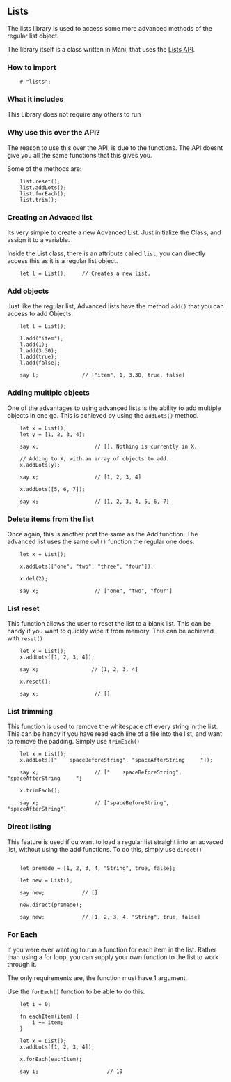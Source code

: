## Lists
The lists library is used to access some more advanced methods of the regular list object.

The library itself is a class written in Máni, that uses the [Lists API](api/lists.md).

### How to import
~~~ mani
    # "lists";
~~~

### What it includes
This Library does not require any others to run

### Why use this over the API?
The reason to use this over the API, is due to the functions. The API doesnt give you all the same functions that this gives you. 

Some of the methods are:
~~~ mani
    list.reset();
    list.addLots();
    list.forEach();
    list.trim();
~~~

### Creating an Advaced list
Its very simple to create a new Advanced List. Just initialize the Class, and assign it to a variable.

Inside the List class, there is an attribute called `list`, you can directly access this as it is a regular list object.

~~~ mani
    let l = List();     // Creates a new list.
~~~

### Add objects
Just like the regular list, Advanced lists have the method `add()` that you can access to add Objects.

~~~ mani
    let l = List();

    l.add("item");
    l.add(1);
    l.add(3.30);
    l.add(true);
    l.add(false);

    say l;              // ["item", 1, 3.30, true, false]
~~~

### Adding multiple objects
One of the advantages to using advanced lists is the ability to add multiple objects in one go.
This is achieved by using the `addLots()` method.

~~~ mani
    let x = List();
    let y = [1, 2, 3, 4];

    say x;                  // []. Nothing is currently in X.
    
    // Adding to X, with an array of objects to add.
    x.addLots(y);

    say x;                  // [1, 2, 3, 4]

    x.addLots([5, 6, 7]);

    say x;                  // [1, 2, 3, 4, 5, 6, 7]
~~~

### Delete items from the list
Once again, this is another port the same as the Add function. The advanced list uses the same `del()` function the regular one does.

~~~ mani
    let x = List();

    x.addLots(["one", "two", "three", "four"]);

    x.del(2);

    say x;                  // ["one", "two", "four"]
~~~

### List reset
This function allows the user to reset the list to a blank list.
This can be handy if you want to quickly wipe it from memory. This can be achieved with `reset()`

~~~ mani
    let x = List();
    x.addLots([1, 2, 3, 4]);

    say x;                 // [1, 2, 3, 4]

    x.reset();

    say x;                  // []
~~~

### List trimming
This function is used to remove the whitespace off every string in the list. This can be handy if you have read each line of a file into the list, and want to remove the padding. Simply use `trimEach()`

~~~ mani
    let x = List();
    x.addLots(["    spaceBeforeString", "spaceAfterString     "]);

    say x;                  // ["    spaceBeforeString", "spaceAfterString     "]

    x.trimEach();

    say x;                  // ["spaceBeforeString", "spaceAfterString"]
~~~

### Direct listing
This feature is used if ou want to load a regular list straight into an advaced list, without using the add functions. To do this, simply use `direct()`

~~~ mani

    let premade = [1, 2, 3, 4, "String", true, false];

    let new = List();

    say new;            // []

    new.direct(premade);

    say new;            // [1, 2, 3, 4, "String", true, false]
~~~

### For Each
If you were ever wanting to run a function for each item in the list. Rather than using a for loop, you can supply your own function to the list to work through it.

The only requirements are, the function must have 1 argument.

Use the `forEach()` function to be able to do this.

~~~ mani
    let i = 0;

    fn eachItem(item) {
        i += item;
    }
~~~

~~~ mani
    let x = List();
    x.addLots([1, 2, 3, 4]);

    x.forEach(eachItem);

    say i;                      // 10
~~~